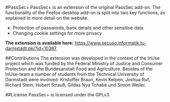 #PassSec+
PassSec+ is an extension of the original PassSec add-on. The functionality of the Firefox-desktop add-on is split into two key functions, as explained in more detail on the website.

* Protection of passwords, bank details and other sensitive data
* Changing cookie settings for more privacy

**The extension is available here:** https://www.secuso.informatik.tu-darmstadt.de/?id=10387

##Contributions
The extension was developed in the context of the InUse project which was funded by the Federal Ministry of Justice and Consumer Protection and the Bundesanstalt Food and Agriculture. Besides of the InUse-team a number of students from the Technical University of Darmstadt were involved:  Kristoffer Braun, Kevin Kelpen, Joshua Ruf, Richard Stein, Hubert Strauß, Gildas Nya Tchabe und Simon Weiler.

##License
PassSec+ is licensed under the GPLv3.
